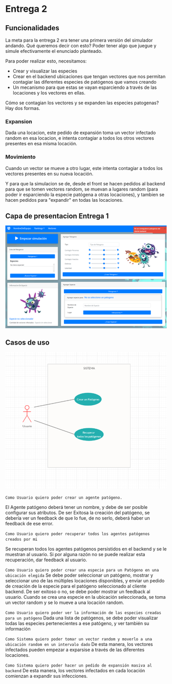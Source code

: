 # Entrega 2

## Funcionalidades

La meta para la entrega 2 era tener una primera versión del simulador andando. Qué queremos decir con esto? Poder tener algo que juegue y
simule efectivamente el enunciado planteado.

Para poder realizar esto, necesitamos:

- Crear y visualizar las especies
- Crear en el backend ubicaciones que tengan vectores que nos permitan contagiar las diferentes especies de patógenos que vamos creando 
- Un mecanismo para que estas se vayan esparciendo a través de las locaciones y los vectores en ellas.

Cómo se contagian los vectores y se expanden las especies patogenas? Hay dos formas. 

### Expansion
Dada una locacion, este pedido de expansión toma un vector infectado random en esa locacion, e intenta contagiar a todos los otros vectores presentes en  esa misma locación.

### Movimiento
Cuando un vector se mueve a otro lugar, este intenta contagiar a todos los vectores presentes en su nueva locación.

Y para que la simulacion se de, desde el front se hacen pedidos al backend para que se tomen vectores random, se muevan a lugares random (para poder ir esparciendo la especie patógena a otras locaciones), y tambien se hacen pedidos para "expandir" en todas las locaciones.


## Capa de presentacion Entrega 1

<p align="center">
  <img src="entrega2front.png" />
</p>

## Casos de uso

<p align="center">
  <img src="cdu_concepto.png" />
</p>

`Como Usuario quiero poder crear un agente patógeno.`

El Agente patógeno deberá tener un nombre, y debe de ser posible configurar sus atributos.
De ser Exitosa la creación del patógeno, se debería ver un feedback de que lo fue, de no serlo, deberá haber un feedback de ese error.


`Como Usuario quiero poder recuperar todos los agentes patógenos creados por mi`

Se recuperan todos los agentes patógenos persistidos en el backend y se le muestran al usuario. Si por alguna razón no se puede realizar esta recuperación, dar feedback al usuario.

`Como Usuario quiero poder crear una especie para un Patógeno en una ubicación elegida`
Se debe poder seleccionar un patógeno, mostrar y seleccionar uno de las múltiples locaciones disponibles, y enviar un pedido de creación de la especie para el patógeno seleccionado al cliente backend.
De ser exitoso o no, se debe poder mostrar un feedback al usuario.
Cuando se crea una especie en la ubicación seleccionada, se toma un vector random y se lo mueve a una locación random.

`Como Usuario quiero poder ver la información de las especies creadas para un patógeno`
Dada una lista de patógenos, se debe poder visualizar todas las especies pertenecientes a ese patógeno, y ver también su información

`Como Sistema quiero poder tomar un vector random y moverlo a una ubicación random en un intervalo dado`
De esta manera, los vectores infectados pueden empezar a exparsise a través de las diferentes locaciones.

`Como Sistema quiero poder hacer un pedido de expansión masiva al backend`
De esta manera, los vectores infectados en cada locación comienzan a expandir sus infecciones.



